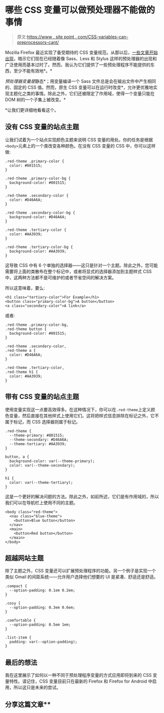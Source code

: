 # 哪些 CSS 变量可以做预处理器不能做的事情

> 原文:[https://www . site point . com/CSS-variables-can-preprocessors-cant/](https://www.sitepoint.com/css-variables-can-preprocessors-cant/)

Mozilla Firefox 最近实现了备受期待的 CSS 变量规范。从那以后，[一些文章开始出现](https://www.sitepoint.com/css-variables-land-firefox-31/)，暗示它们现在已经随着像 Sass、Less 和 Stylus 这样的预处理器的出现和广泛使用而基本过时了。然而，我认为它们提供了一些预处理程序不能提供的东西，至少不能有效地*。*

 *预处理器变量是*静态*；用变量编译一个 Sass 文件总是会在输出文件中产生相同的、固定的 CSS 值。然而，原生 CSS 变量可以在运行时改变*，允许更优雅地实现主题化之类的事情。除此之外，它们还被限定了作用域，使得一个变量只能在 DOM 树的一个子集上被改变。*

 *让我们更详细地看看这个。

## 没有 CSS 变量的站点主题

让我们试着为一个站点实现颜色主题来说明 CSS 变量的用处。你的任务是根据`<body>`元素上的一个类改变各种颜色。在没有 CSS 变量的 CSS 中，你可以这样做:

```
.red-theme .primary-color {
  color: #801515;
}

.red-theme .primary-color-bg {
  background-color: #801515;
}

.red-theme .secondary-color {
  color: #D46A6A;
}

.red-theme .secondary-color-bg {
  background-color: #D46A6A;
}

.red-theme .tertiary-color {
  color: #AA3939;
}

.red-theme .tertiary-color-bg {
  background-color: #AA3939;
}
```

这导致 CSS 中有 6 个单独的选择器——这只是针对一个主题。除此之外，您可能需要将上面的类散布在整个标记中，或者将显式的选择器添加到主题样式 CSS 中，这两种方法都不是可维护的或者节省空间的解决方案。

所以这意味着，要么:

```
<h1 class="tertiary-color">For Example</h1>
<button class="primary-color-bg">A button</button>
<a class="secondary-color">A link</a>
```

或者:

```
.red-theme .primary-color-bg,
.red-theme button {
  background-color: #801515;
}

.red-theme .secondary-color,
.red-theme a {
  color: #D46A6A;
}

.red-theme .tertiary-color,
.red-theme h1 {
  color: #AA3939;
}
```

## 带有 CSS 变量的站点主题

使用变量实现这一点要高效得多。在这种情况下，你可以在`.red-theme`上定义颜色变量，然后直接在其他样式上使用它们。这将把样式信息排除在标记之外，它不属于标记，而 CSS 选择器则属于标记。

```
.red-theme {
  --theme-primary: #801515;
  --theme-secondary: #D46A6A;
  --theme-tertiary: #AA3939;
}

button, a {
  background-color: var(--theme-primary);
  color: var(--theme-secondary);
}

h1 {
  color: var(--theme-tertiary);
}
```

这是一个更好的解决问题的方法。除此之外，如前所述，它们是有作用域的，所以我们可以在导航栏上使用不同的主题。

```
<body class="red-theme">
  <nav class="blue-theme">
    <button>Blue button</button>
  </nav>
  <main>
    <button>Red button</button>
  </main>
</body>
```

## 超越网站主题

除了主题之外，CSS 变量还可以扩展预处理程序的功能。另一个例子是实现一个类似 Gmail 的间距系统——允许用户选择他们想要的 UI 是紧凑、舒适还是舒适。

```
.compact {
  --option-padding: 0.1em 0.2em;
}

.cosy {
  --option-padding: 0.3em 0.6em;
}

.comfortable {
  --option-padding: 0.5em 1em;
}

.list-item {
  padding: var(--option-padding);
}
```

## 最后的想法

我在这里展示了如何以一种不同于预处理程序变量的方式应用即将到来的 CSS 变量特性。请记住，CSS 变量目前只在最新的 Firefox 和 Firefox for Android 中启用，所以这只是未来的尝试。

## 分享这篇文章**